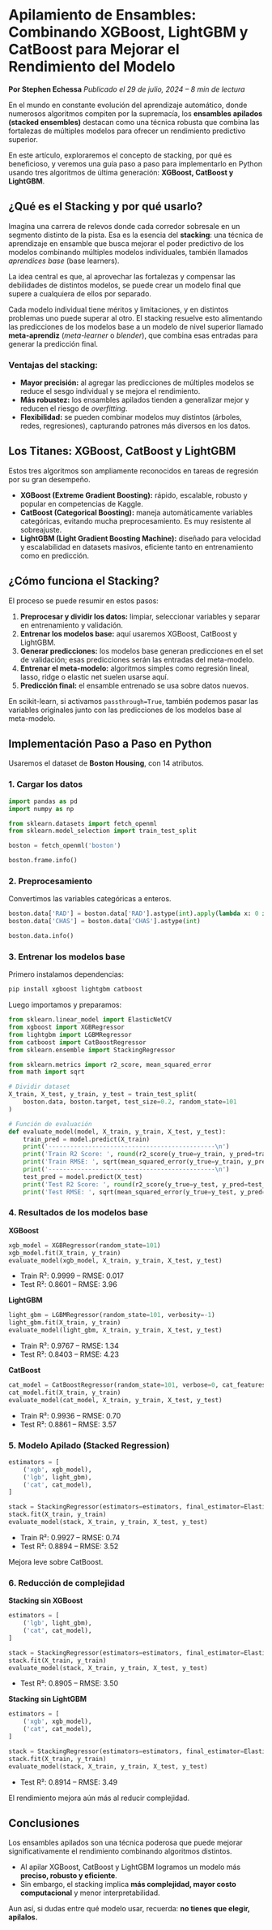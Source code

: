 # Apilamiento de Ensambles: Combinando XGBoost, LightGBM y CatBoost para Mejorar el Rendimiento del Modelo
**Por Stephen Echessa** *Publicado el 29 de julio, 2024 – 8 min de lectura*

En el mundo en constante evolución del aprendizaje automático, donde numerosos algoritmos
compiten por la supremacía, los **ensambles apilados (stacked ensembles)** destacan como una
técnica robusta que combina las fortalezas de múltiples modelos para ofrecer un rendimiento
predictivo superior.

En este artículo, exploraremos el concepto de stacking, por qué es beneficioso, y veremos una
guía paso a paso para implementarlo en Python usando tres algoritmos de última generación:
**XGBoost, CatBoost y LightGBM**.

## ¿Qué es el Stacking y por qué usarlo?

Imagina una carrera de relevos donde cada corredor sobresale en un segmento distinto de la
pista.
Esa es la esencia del **stacking**:
una técnica de aprendizaje en ensamble que busca mejorar el poder predictivo de los modelos
combinando múltiples modelos individuales, también llamados *aprendices base* (base learners).

La idea central es que, al aprovechar las fortalezas y compensar las debilidades de distintos
modelos, se puede crear un modelo final que supere a cualquiera de ellos por separado.

Cada modelo individual tiene méritos y limitaciones, y en distintos problemas uno puede superar
al otro.
El stacking resuelve esto alimentando las predicciones de los modelos base a un modelo de nivel
superior llamado **meta-aprendiz** (*meta-learner* o *blender*), que combina esas entradas para
generar la predicción final.

### Ventajas del stacking:

* **Mayor precisión:** al agregar las predicciones de múltiples modelos se reduce el sesgo
  individual y se mejora el rendimiento.
* **Más robustez:** los ensambles apilados tienden a generalizar mejor y reducen el riesgo de
  *overfitting*.
* **Flexibilidad:** se pueden combinar modelos muy distintos (árboles, redes, regresiones),
  capturando patrones más diversos en los datos.

## Los Titanes: XGBoost, CatBoost y LightGBM

Estos tres algoritmos son ampliamente reconocidos en tareas de regresión por su gran desempeño.

* **XGBoost (Extreme Gradient Boosting):** rápido, escalable, robusto y popular en competencias
  de Kaggle.
* **CatBoost (Categorical Boosting):** maneja automáticamente variables categóricas, evitando
  mucha preprocesamiento.
  Es muy resistente al sobreajuste.
* **LightGBM (Light Gradient Boosting Machine):** diseñado para velocidad y escalabilidad en
  datasets masivos, eficiente tanto en entrenamiento como en predicción.

## ¿Cómo funciona el Stacking?

El proceso se puede resumir en estos pasos:

1. **Preprocesar y dividir los datos:** limpiar, seleccionar variables y separar en
   entrenamiento y validación.
2. **Entrenar los modelos base:** aquí usaremos XGBoost, CatBoost y LightGBM.
3. **Generar predicciones:** los modelos base generan predicciones en el set de validación;
   esas predicciones serán las entradas del meta-modelo.
4. **Entrenar el meta-modelo:** algoritmos simples como regresión lineal, lasso, ridge o
   elastic net suelen usarse aquí.
5. **Predicción final:** el ensamble entrenado se usa sobre datos nuevos.

En scikit-learn, si activamos `passthrough=True`, también podemos pasar las variables
originales junto con las predicciones de los modelos base al meta-modelo.

## Implementación Paso a Paso en Python

Usaremos el dataset de **Boston Housing**, con 14 atributos.

### 1. Cargar los datos

```python
import pandas as pd
import numpy as np

from sklearn.datasets import fetch_openml
from sklearn.model_selection import train_test_split

boston = fetch_openml('boston')

boston.frame.info()
```

### 2. Preprocesamiento

Convertimos las variables categóricas a enteros.

```python
boston.data['RAD'] = boston.data['RAD'].astype(int).apply(lambda x: 0 if x==24 else x)
boston.data['CHAS'] = boston.data['CHAS'].astype(int)

boston.data.info()
```

### 3. Entrenar los modelos base

Primero instalamos dependencias:

```bash
pip install xgboost lightgbm catboost
```

Luego importamos y preparamos:

```python
from sklearn.linear_model import ElasticNetCV
from xgboost import XGBRegressor
from lightgbm import LGBMRegressor
from catboost import CatBoostRegressor
from sklearn.ensemble import StackingRegressor

from sklearn.metrics import r2_score, mean_squared_error
from math import sqrt

# Dividir dataset
X_train, X_test, y_train, y_test = train_test_split(
    boston.data, boston.target, test_size=0.2, random_state=101
)

# Función de evaluación
def evaluate_model(model, X_train, y_train, X_test, y_test):
    train_pred = model.predict(X_train)
    print('----------------------------------------------\n')
    print('Train R2 Score: ', round(r2_score(y_true=y_train, y_pred=train_pred), 6))
    print('Train RMSE: ', sqrt(mean_squared_error(y_true=y_train, y_pred=train_pred)))
    print('----------------------------------------------\n')
    test_pred = model.predict(X_test)
    print('Test R2 Score: ', round(r2_score(y_true=y_test, y_pred=test_pred), 6))
    print('Test RMSE: ', sqrt(mean_squared_error(y_true=y_test, y_pred=test_pred)))
```

### 4. Resultados de los modelos base

**XGBoost**

```python
xgb_model = XGBRegressor(random_state=101)
xgb_model.fit(X_train, y_train)
evaluate_model(xgb_model, X_train, y_train, X_test, y_test)
```

* Train R²:
  0.9999 – RMSE:
  0.017
* Test R²:
  0.8601 – RMSE:
  3.96

**LightGBM**

```python
light_gbm = LGBMRegressor(random_state=101, verbosity=-1)
light_gbm.fit(X_train, y_train)
evaluate_model(light_gbm, X_train, y_train, X_test, y_test)
```

* Train R²:
  0.9767 – RMSE:
  1.34
* Test R²:
  0.8403 – RMSE:
  4.23

**CatBoost**

```python
cat_model = CatBoostRegressor(random_state=101, verbose=0, cat_features=['CHAS', 'RAD'])
cat_model.fit(X_train, y_train)
evaluate_model(cat_model, X_train, y_train, X_test, y_test)
```

* Train R²:
  0.9936 – RMSE:
  0.70
* Test R²:
  0.8861 – RMSE:
  3.57

### 5. Modelo Apilado (Stacked Regression)

```python
estimators = [
    ('xgb', xgb_model),
    ('lgb', light_gbm),
    ('cat', cat_model),
]

stack = StackingRegressor(estimators=estimators, final_estimator=ElasticNetCV())
stack.fit(X_train, y_train)
evaluate_model(stack, X_train, y_train, X_test, y_test)
```

* Train R²:
  0.9927 – RMSE:
  0.74
* Test R²:
  0.8894 – RMSE:
  3.52

Mejora leve sobre CatBoost.

### 6. Reducción de complejidad

**Stacking sin XGBoost**

```python
estimators = [
    ('lgb', light_gbm),
    ('cat', cat_model),
]

stack = StackingRegressor(estimators=estimators, final_estimator=ElasticNetCV())
stack.fit(X_train, y_train)
evaluate_model(stack, X_train, y_train, X_test, y_test)
```

* Test R²:
  0.8905 – RMSE:
  3.50

**Stacking sin LightGBM**

```python
estimators = [
    ('xgb', xgb_model),
    ('cat', cat_model),
]

stack = StackingRegressor(estimators=estimators, final_estimator=ElasticNetCV())
stack.fit(X_train, y_train)
evaluate_model(stack, X_train, y_train, X_test, y_test)
```

* Test R²:
  0.8914 – RMSE:
  3.49

El rendimiento mejora aún más al reducir complejidad.

## Conclusiones

Los ensambles apilados son una técnica poderosa que puede mejorar significativamente el
rendimiento combinando algoritmos distintos.

* Al apilar XGBoost, CatBoost y LightGBM logramos un modelo más **preciso, robusto y
  eficiente**.
* Sin embargo, el stacking implica **más complejidad, mayor costo computacional** y menor
  interpretabilidad.

Aun así, si dudas entre qué modelo usar, recuerda:
**no tienes que elegir, apílalos.**
